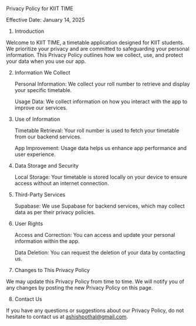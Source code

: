 Privacy Policy for KIIT TIME

Effective Date: January 14, 2025

1. Introduction

Welcome to KIIT TIME, a timetable application designed for KIIT students. We prioritize your privacy and are committed to safeguarding your personal information. This Privacy Policy outlines how we collect, use, and protect your data when you use our app.

2. Information We Collect

   Personal Information: We collect your roll number to retrieve and display your specific timetable.

   Usage Data: We collect information on how you interact with the app to improve our services.

3. Use of Information

   Timetable Retrieval: Your roll number is used to fetch your timetable from our backend services.

   App Improvement: Usage data helps us enhance app performance and user experience.

4. Data Storage and Security

   Local Storage: Your timetable is stored locally on your device to ensure access without an internet connection.

5. Third-Party Services

   Supabase: We use Supabase for backend services, which may collect data as per their privacy policies.

6. User Rights

   Access and Correction: You can access and update your personal information within the app.

   Data Deletion: You can request the deletion of your data by contacting us.

7. Changes to This Privacy Policy

We may update this Privacy Policy from time to time. We will notify you of any changes by posting the new Privacy Policy on this page.

8. Contact Us

If you have any questions or suggestions about our Privacy Policy, do not hesitate to contact us at ashishpothal@gmail.com.
